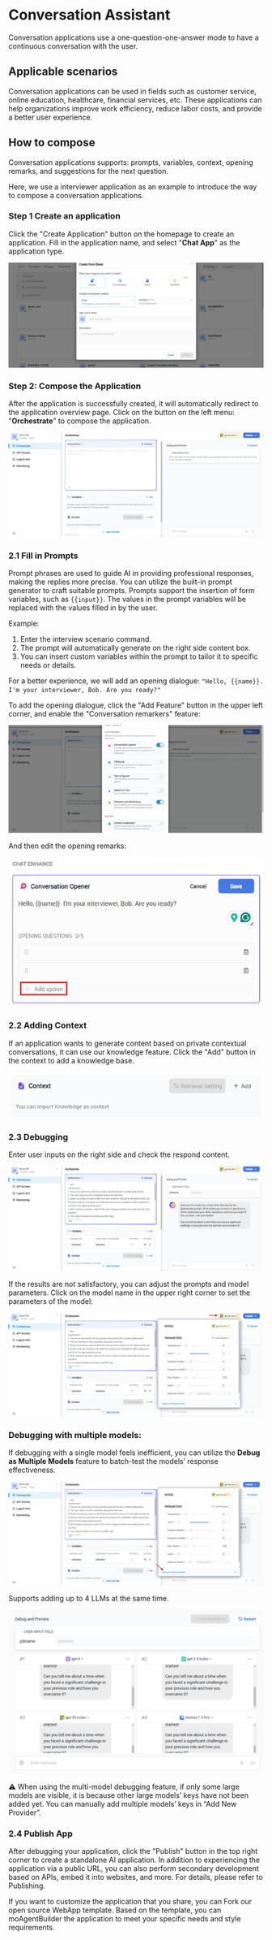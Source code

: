 # Conversation Assistant

Conversation applications use a one-question-one-answer mode to have a continuous conversation with the user.

## Applicable scenarios
Conversation applications can be used in fields such as customer service, online education, healthcare, financial services, etc. These applications can help organizations improve work efficiency, reduce labor costs, and provide a better user experience.

## How to compose
Conversation applications supports: prompts, variables, context, opening remarks, and suggestions for the next question.

Here, we use a interviewer application as an example to introduce the way to compose a conversation applications.

### Step 1 Create an application

Click the "Create Application" button on the homepage to create an application. Fill in the application name, and select "**Chat App**" as the application type.

![Create_chatbot](/Application_Orchestration/images/Create_chatbot.png)

### Step 2: Compose the Application

After the application is successfully created, it will automatically redirect to the application overview page. Click on the button on the left menu: "**Orchestrate**" to compose the application.

![Compose_chatbot](/Application_Orchestration/images/Compose_chatbot.png)

### 2.1 Fill in Prompts

Prompt phrases are used to guide AI in providing professional responses, making the replies more precise. You can utilize the built-in prompt generator to craft suitable prompts. Prompts support the insertion of form variables, such as ```{{input}}```. The values in the prompt variables will be replaced with the values filled in by the user.

Example:

1. Enter the interview scenario command.
2. The prompt will automatically generate on the right side content box.
3. You can insert custom variables within the prompt to tailor it to specific needs or details.

For a better experience, we will add an opening dialogue: ```"Hello, {{name}}. I'm your interviewer, Bob. Are you ready?"```

To add the opening dialogue, click the "Add Feature" button in the upper left corner, and enable the "Conversation remarkers" feature:

![Add_feature](/Application_Orchestration/images/Add_feature.png)

And then edit the opening remarks:

![Edit_opening](/Application_Orchestration/images/Edit_opening.png)

### 2.2 Adding Context

If an application wants to generate content based on private contextual conversations, it can use our knowledge feature. Click the "Add" button in the context to add a knowledge base.

![Add_context](/Application_Orchestration/images/Add_context.png)

### 2.3 Debugging

Enter user inputs on the right side and check the respond content.

![debug_chatbot](/Application_Orchestration/images/debug_chatbot.png)

If the results are not satisfactory, you can adjust the prompts and model parameters. Click on the model name in the upper right corner to set the parameters of the model:

![set_model_param](/Application_Orchestration/images/set_model_param.png)

### Debugging with multiple models:

If debugging with a single model feels inefficient, you can utilize the **Debug as Multiple Models** feature to batch-test the models’ response effectiveness.

![debug_multi_models](/Application_Orchestration/images/debug_multi_models.png)

Supports adding up to 4 LLMs at the same time.

![4_llms](/Application_Orchestration/images/4_llms.png)

⚠️ When using the multi-model debugging feature, if only some large models are visible, it is because other large models’ keys have not been added yet. You can manually add multiple models’ keys in “Add New Provider”.

### 2.4 Publish App

After debugging your application, click the "Publish" button in the top right corner to create a standalone AI application. In addition to experiencing the application via a public URL, you can also perform secondary development based on APIs, embed it into websites, and more. For details, please refer to Publishing.

If you want to customize the application that you share, you can Fork our open source WebApp template. Based on the template, you can moAgentBuilder the application to meet your specific needs and style requirements.
